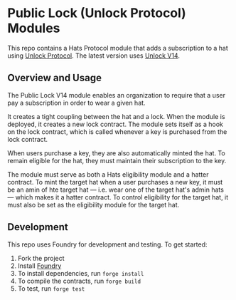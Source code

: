 # Public Lock (Unlock Protocol) Modules

This repo contains a Hats Protocol module that adds a subscription to a hat using [Unlock Protocol](https://github.com/unlock-protocol/unlock). The latest version uses [Unlock V14](https://docs.unlock-protocol.com/core-protocol/public-lock/#version-14).

## Overview and Usage

The Public Lock V14 module enables an organization to require that a user pay a subscription in order to wear a given hat.

It creates a tight coupling between the hat and a lock. When the module is deployed, it creates a new lock contract. The module sets itself as a hook on the lock contract, which is called whenever a key is purchased from the lock contract.

When users purchase a key, they are also automatically minted the hat. To remain eligible for the hat, they must maintain their subscription to the key.

The module must serve as both a Hats eligibility module and a hatter contract. To mint the target hat when a user purchases a new key, it must be an amin of hte target hat — i.e. wear one of the target hat's admin hats — which makes it a hatter contract. To control eligibility for the target hat, it must also be set as the eligibility module for the target hat.

## Development

This repo uses Foundry for development and testing. To get started:

1. Fork the project
2. Install [Foundry](https://book.getfoundry.sh/getting-started/installation)
3. To install dependencies, run `forge install`
4. To compile the contracts, run `forge build`
5. To test, run `forge test`

